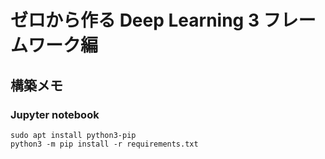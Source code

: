 # ゼロから作る Deep Learning 3 フレームワーク編

## 構築メモ

### Jupyter notebook

```
sudo apt install python3-pip
python3 -m pip install -r requirements.txt
```